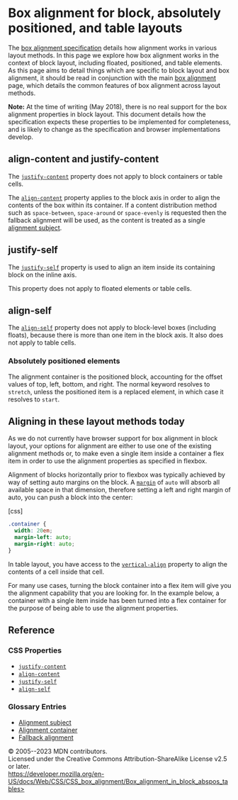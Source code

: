 Box alignment for block, absolutely positioned, and table layouts
=================================================================

The [box alignment specification](css_box_alignment.md) details how
alignment works in various layout methods. In this page we explore how
box alignment works in the context of block layout, including floated,
positioned, and table elements. As this page aims to detail things which
are specific to block layout and box alignment, it should be read in
conjunction with the main [box alignment](css_box_alignment.md) page,
which details the common features of box alignment across layout
methods.

**Note:** At the time of writing (May 2018), there is no real support
for the box alignment properties in block layout. This document details
how the specification expects these properties to be implemented for
completeness, and is likely to change as the specification and browser
implementations develop.

align-content and justify-content
---------------------------------

The [`justify-content`](justify-content.md) property does not apply to
block containers or table cells.

The [`align-content`](align-content.md) property applies to the block
axis in order to align the contents of the box within its container. If
a content distribution method such as `space-between`, `space-around` or
`space-evenly` is requested then the fallback alignment will be used, as
the content is treated as a single [alignment
subject](https://developer.mozilla.org/en-US/docs/Glossary/Alignment_Subject).

justify-self
------------

The [`justify-self`](justify-self.md) property is used to align an item
inside its containing block on the inline axis.

This property does not apply to floated elements or table cells.

align-self
----------

The [`align-self`](align-self.md) property does not apply to block-level
boxes (including floats), because there is more than one item in the
block axis. It also does not apply to table cells.

### Absolutely positioned elements

The alignment container is the positioned block, accounting for the
offset values of top, left, bottom, and right. The normal keyword
resolves to `stretch`, unless the positioned item is a replaced element,
in which case it resolves to `start`.

Aligning in these layout methods today
--------------------------------------

As we do not currently have browser support for box alignment in block
layout, your options for alignment are either to use one of the existing
alignment methods or, to make even a single item inside a container a
flex item in order to use the alignment properties as specified in
flexbox.

Alignment of blocks horizontally prior to flexbox was typically achieved
by way of setting auto margins on the block. A [`margin`](margin.md) of
`auto` will absorb all available space in that dimension, therefore
setting a left and right margin of auto, you can push a block into the
center:

[css]

```css
.container {
  width: 20em;
  margin-left: auto;
  margin-right: auto;
}
```

In table layout, you have access to the
[`vertical-align`](vertical-align.md) property to align the contents of
a cell inside that cell.

For many use cases, turning the block container into a flex item will
give you the alignment capability that you are looking for. In the
example below, a container with a single item inside has been turned
into a flex container for the purpose of being able to use the alignment
properties.

Reference
---------

### CSS Properties

- [`justify-content`](justify-content.md)
- [`align-content`](align-content.md)
- [`justify-self`](justify-self.md)
- [`align-self`](align-self.md)

### Glossary Entries

- [Alignment
    subject](https://developer.mozilla.org/en-US/docs/Glossary/Alignment_Subject)
- [Alignment
    container](https://developer.mozilla.org/en-US/docs/Glossary/Alignment_Container)
- [Fallback
    alignment](https://developer.mozilla.org/en-US/docs/Glossary/Fallback_Alignment)

© 2005--2023 MDN contributors.\
Licensed under the Creative Commons Attribution-ShareAlike License v2.5
or later.\
https://developer.mozilla.org/en-US/docs/Web/CSS/CSS_box_alignment/Box_alignment_in_block_abspos_tables>
